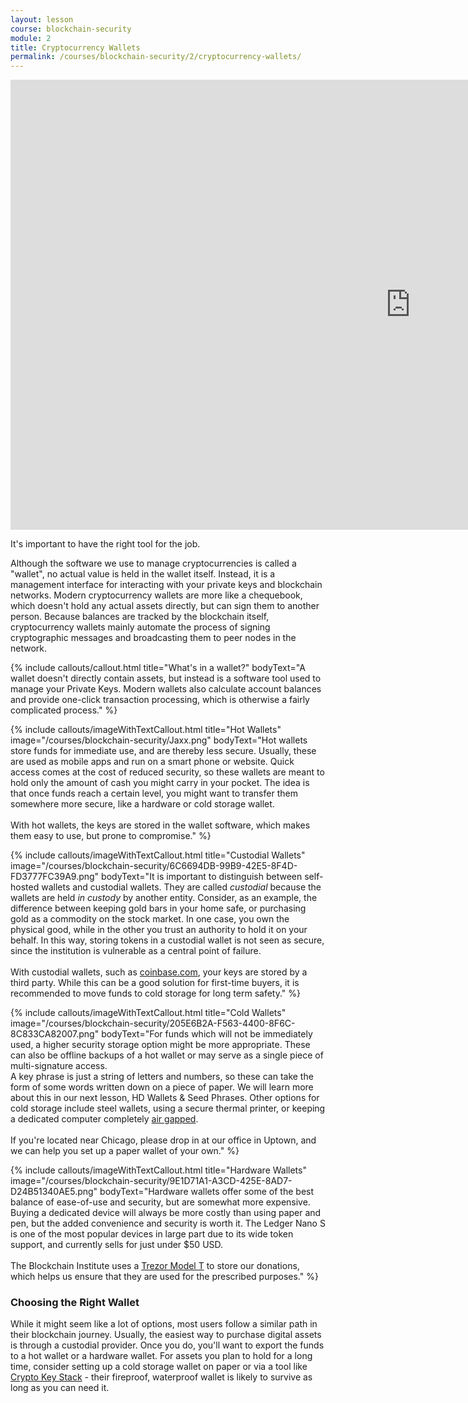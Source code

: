 ```yaml
---
layout: lesson
course: blockchain-security
module: 2
title: Cryptocurrency Wallets
permalink: /courses/blockchain-security/2/cryptocurrency-wallets/
---
```

<iframe width="1280" height="720" src="https://www.youtube.com/embed/3aH-HT3rbY0?list=PLVmd1I9lPns9tKLMAYdnUx3oiegbIg7sJ" frameborder="0" allow="accelerometer; autoplay; encrypted-media; gyroscope; picture-in-picture" allowfullscreen></iframe>

<span class="openingParagraph">It's important to have the right tool for the job.</span>

Although the software we use to manage cryptocurrencies is called a "wallet", no actual value is held in the wallet itself. Instead, it is a management interface for interacting with your private keys and blockchain networks. Modern cryptocurrency wallets are more like a chequebook, which doesn't hold any actual assets directly, but can sign them to another person. Because balances are tracked by the blockchain itself, cryptocurrency wallets mainly automate the process of signing cryptographic messages and broadcasting them to peer nodes in the network.

{% include callouts/callout.html
    title="What's in a wallet?"
    bodyText="A wallet doesn't directly contain assets, but instead is a software tool used to manage your Private Keys. Modern wallets also calculate account balances and provide one-click transaction processing, which is otherwise a fairly complicated process."
%}

{% include callouts/imageWithTextCallout.html 
    title="Hot Wallets"
    image="/courses/blockchain-security/Jaxx.png"
    bodyText="Hot wallets store funds for immediate use, and are thereby less secure. Usually, these are used as mobile apps and run on a smart phone or website. Quick access comes at the cost of reduced security, so these wallets are meant to hold only the amount of cash you might carry in your pocket. The idea is that once funds reach a certain level, you might want to transfer them somewhere more secure, like a hardware or cold storage wallet.<br><br>With hot wallets, the keys are stored in the wallet software, which makes them easy to use, but prone to compromise."
%}

{% include callouts/imageWithTextCallout.html 
    title="Custodial Wallets"
    image="/courses/blockchain-security/6C6694DB-99B9-42E5-8F4D-FD3777FC39A9.png"
    bodyText="It is important to distinguish between self-hosted wallets and custodial wallets. They are called <em>custodial</em> because the wallets are held <em>in custody</em> by another entity. Consider, as an example, the difference between keeping gold bars in your home safe, or purchasing gold as a commodity on the stock market. In one case, you own the physical good, while in the other you trust an authority to hold it on your behalf. In this way, storing tokens in a custodial wallet is not seen as secure, since the institution is vulnerable as a central point of failure.<br><br>With custodial wallets, such as <a href='https://coinbase.com/'>coinbase.com</a>, your keys are stored by a third party. While this can be a good solution for first-time buyers, it is recommended to move funds to cold storage for long term safety."
%}

{% include callouts/imageWithTextCallout.html 
    title="Cold Wallets"
    image="/courses/blockchain-security/205E6B2A-F563-4400-8F6C-8C833CA82007.png"
    bodyText="For funds which will not be immediately used, a higher security storage option might be more appropriate. These can also be offline backups of a hot wallet or may serve as a single piece of multi-signature access.<br> A key phrase is just a string of letters and numbers, so these can take the form of some words written down on a piece of paper. We will learn more about this in our next lesson, HD Wallets &amp; Seed Phrases. Other options for cold storage include steel wallets, using a secure thermal printer, or keeping a dedicated computer completely <a href='https://en.wikipedia.org/wiki/Air_gap_%28networking%29'>air gapped</a>.<br><br>If you're located near Chicago, please drop in at our office in Uptown, and we can help you set up a paper wallet of your own."
%}

{% include callouts/imageWithTextCallout.html 
    title="Hardware Wallets"
    image="/courses/blockchain-security/9E1D71A1-A3CD-425E-8AD7-D24B51340AE5.png"
    bodyText="Hardware wallets offer some of the best balance of ease-of-use and security, but are somewhat more expensive. Buying a dedicated device will always be more costly than using paper and pen, but the added convenience and security is worth it. The Ledger Nano S is one of the most popular devices in large part due to its wide token support, and currently sells for just under $50 USD.<br><br>The Blockchain Institute uses a <a href='https://trezor.io/'>Trezor Model T</a> to store our donations, which helps us ensure that they are used for the prescribed purposes."
%}

<h3>Choosing the Right Wallet</h3>
While it might seem like a lot of options, most users follow a similar path in their blockchain journey. Usually, the easiest way to purchase digital assets is through a custodial provider. Once you do, you'll want to export the funds to a hot wallet or a hardware wallet. For assets you plan to hold for a long time, consider setting up a cold storage wallet on paper or via a tool like <a href="https://cryptokeystack.com/">Crypto Key Stack</a> - their fireproof, waterproof wallet is likely to survive as long as you can need it.

